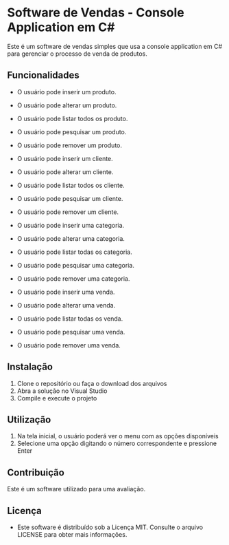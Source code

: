 # Software de Vendas - Console Application em C#
Este é um software de vendas simples que usa a console application em C# para gerenciar o processo de venda de produtos.

## Funcionalidades
- O usuário pode inserir um produto.
- O usuário pode alterar um produto.
- O usuário pode listar todos os produto.
- O usuário pode pesquisar um produto.
- O usuário pode remover um produto.

- O usuário pode inserir um cliente.
- O usuário pode alterar um cliente.
- O usuário pode listar todos os cliente.
- O usuário pode pesquisar um cliente.
- O usuário pode remover um cliente.

- O usuário pode inserir uma categoria.
- O usuário pode alterar uma categoria.
- O usuário pode listar todas os categoria.
- O usuário pode pesquisar uma categoria.
- O usuário pode remover uma categoria.

- O usuário pode inserir uma venda.
- O usuário pode alterar uma venda.
- O usuário pode listar todas os venda.
- O usuário pode pesquisar uma venda.
- O usuário pode remover uma venda.

## Instalação
1. Clone o repositório ou faça o download dos arquivos
2. Abra a solução no Visual Studio
3. Compile e execute o projeto
## Utilização
1. Na tela inicial, o usuário poderá ver o menu com as opções disponíveis
2. Selecione uma opção digitando o número correspondente e pressione Enter

## Contribuição
Este é um software utilizado para uma avaliação.
## Licença
- Este software é distribuído sob a Licença MIT. Consulte o arquivo LICENSE para obter mais informações.
